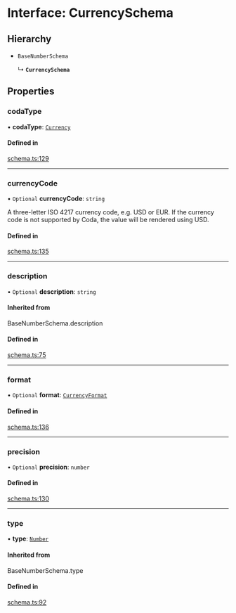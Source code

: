 # Interface: CurrencySchema

## Hierarchy

- `BaseNumberSchema`

  ↳ **`CurrencySchema`**

## Properties

### codaType

• **codaType**: [`Currency`](../enums/ValueHintType.md#currency)

#### Defined in

[schema.ts:129](https://github.com/coda/packs-sdk/blob/main/schema.ts#L129)

___

### currencyCode

• `Optional` **currencyCode**: `string`

A three-letter ISO 4217 currency code, e.g. USD or EUR.
If the currency code is not supported by Coda, the value will be rendered using USD.

#### Defined in

[schema.ts:135](https://github.com/coda/packs-sdk/blob/main/schema.ts#L135)

___

### description

• `Optional` **description**: `string`

#### Inherited from

BaseNumberSchema.description

#### Defined in

[schema.ts:75](https://github.com/coda/packs-sdk/blob/main/schema.ts#L75)

___

### format

• `Optional` **format**: [`CurrencyFormat`](../enums/CurrencyFormat.md)

#### Defined in

[schema.ts:136](https://github.com/coda/packs-sdk/blob/main/schema.ts#L136)

___

### precision

• `Optional` **precision**: `number`

#### Defined in

[schema.ts:130](https://github.com/coda/packs-sdk/blob/main/schema.ts#L130)

___

### type

• **type**: [`Number`](../enums/ValueType.md#number)

#### Inherited from

BaseNumberSchema.type

#### Defined in

[schema.ts:92](https://github.com/coda/packs-sdk/blob/main/schema.ts#L92)
